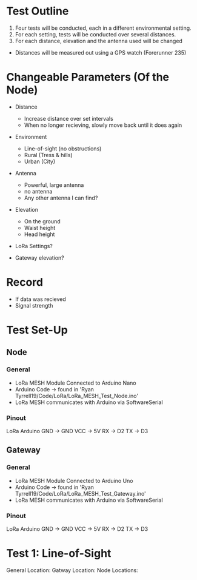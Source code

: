 # Test Outline

1) Four tests will be conducted, each in a different environmental setting. 
2) For each setting, tests will be conducted over several distances. 
3) For each distance, elevation and the antenna used will be changed

* Distances will be measured out using a GPS watch (Forerunner 235)

# Changeable Parameters (Of the Node)

* Distance
    * Increase distance over set intervals
    * When no longer recieving, slowly move back until it does again
* Environment
    * Line-of-sight (no obstructions)
    * Rural (Tress & hills)
    * Urban (City)

* Antenna
    * Powerful, large antenna
    * no antenna
    * Any other antenna I can find?
* Elevation
    * On the ground
    * Waist height
    * Head height

* LoRa Settings?

* Gateway elevation?

# Record

* If data was recieved
* Signal strength

# Test Set-Up

## Node
### General

* LoRa MESH Module Connected to Arduino Nano
* Arduino Code -> found in 'Ryan Tyrrell19/Code/LoRa/LoRa_MESH_Test_Node.ino'
* LoRa MESH communicates with Arduino via SoftwareSerial

### Pinout

LoRa       Arduino
GND    ->   GND
VCC    ->   5V
RX     ->   D2
TX     ->   D3


## Gateway
### General

* LoRa MESH Module Connected to Arduino Uno
* Arduino Code -> found in 'Ryan Tyrrell19/Code/LoRa/LoRa_MESH_Test_Gateway.ino'
* LoRa MESH communicates with Arduino via SoftwareSerial

### Pinout

LoRa       Arduino
GND    ->   GND
VCC    ->   5V
RX     ->   D2
TX     ->   D3

# Test 1: Line-of-Sight

General Location:
Gatway Location:
Node Locations: 


